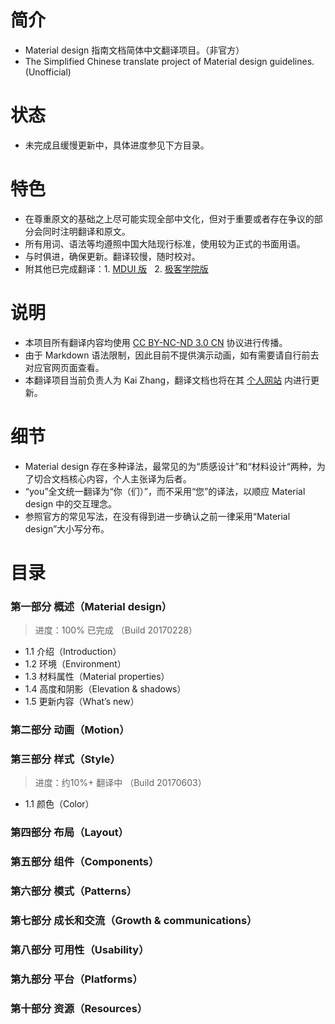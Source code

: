 # 简介
- Material design 指南文档简体中文翻译项目。（非官方）
- The Simplified Chinese translate project of Material design guidelines. (Unofficial)

# 状态
- 未完成且缓慢更新中，具体进度参见下方目录。

# 特色
- 在尊重原文的基础之上尽可能实现全部中文化，但对于重要或者存在争议的部分会同时注明翻译和原文。
- 所有用词、语法等均遵照中国大陆现行标准，使用较为正式的书面用语。
- 与时俱进，确保更新。翻译较慢，随时校对。
- 附其他已完成翻译：1. [MDUI 版](https://www.mdui.org/design/)    2. [极客学院版](http://wiki.jikexueyuan.com/project/material-design/)

# 说明
- 本项目所有翻译内容均使用 [CC BY-NC-ND 3.0 CN](https://creativecommons.org/licenses/by-nc-nd/3.0/cn/) 协议进行传播。
- 由于 Markdown 语法限制，因此目前不提供演示动画，如有需要请自行前去对应官网页面查看。
- 本翻译项目当前负责人为 Kai Zhang，翻译文档也将在其 [个人网站](https://kaiweb.cn) 内进行更新。

# 细节 
- Material design 存在多种译法，最常见的为“质感设计”和“材料设计“两种，为了切合文档核心内容，个人主张译为后者。
- “you”全文统一翻译为“你（们）”，而不采用“您”的译法，以顺应 Material design 中的交互理念。
- 参照官方的常见写法，在没有得到进一步确认之前一律采用“Material design”大小写分布。

# 目录
### 第一部分 概述（Material design）
> 进度：100% 已完成 （Build 20170228）
- 1.1 介绍（Introduction）
- 1.2 环境（Environment）
- 1.3 材料属性（Material properties）
- 1.4 高度和阴影（Elevation & shadows）
- 1.5 更新内容（What’s new）
### 第二部分 动画（Motion）
### 第三部分 样式（Style）
> 进度：约10%+ 翻译中 （Build 20170603）
- 1.1 颜色（Color）
### 第四部分 布局（Layout）
### 第五部分 组件（Components）
### 第六部分 模式（Patterns）
### 第七部分 成长和交流（Growth & communications）
### 第八部分 可用性（Usability）
### 第九部分 平台（Platforms）
### 第十部分 资源（Resources）
